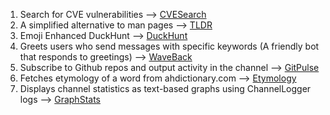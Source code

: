 1. Search for CVE vulnerabilities --> [CVESearch](https://github.com/spithash/Limnoria-Plugins/tree/main/CVESearch)
2. A simplified alternative to man pages --> [TLDR](https://github.com/spithash/Limnoria-Plugins/tree/main/TLDR)
3. Emoji Enhanced DuckHunt --> [DuckHunt](https://github.com/spithash/Limnoria-Plugins/tree/main/DuckHunt)
4. Greets users who send messages with specific keywords (A friendly bot that responds to greetings) --> [WaveBack](https://github.com/spithash/Limnoria-Plugins/tree/main/WaveBack)
5. Subscribe to Github repos and output activity in the channel --> [GitPulse](https://github.com/spithash/Limnoria-Plugins/tree/main/GitPulse)
6. Fetches etymology of a word from ahdictionary.com --> [Etymology](https://github.com/spithash/Limnoria-Plugins/tree/main/Etymology)
7. Displays channel statistics as text-based graphs using ChannelLogger logs --> [GraphStats](https://github.com/spithash/Limnoria-Plugins/tree/main/GraphStats)
